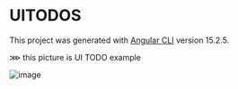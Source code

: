 # UITODOS

This project was generated with [Angular CLI](https://github.com/angular/angular-cli) version 15.2.5.


⋙ this picture is UI TODO example

![image](https://github.com/DHRUV0021/UI-TODOS-angular/assets/88469525/cfca240f-533b-4f03-83c8-7b33ed5cc8c7)
